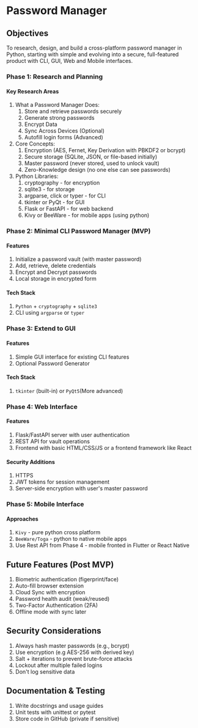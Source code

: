 # Password Manager

## Objectives

To research, design, and build a cross-platform password manager in Python, starting with simple and evolving into a secure, full-featured product with CLI, GUI, Web and Mobile interfaces.

### Phase 1: Research and Planning

#### Key Research Areas

1. What a Password Manager Does:
   1. Store and retrieve passwords securely
   2. Generate strong passwords
   3. Encrypt Data
   4. Sync Across Devices (Optional)
   5. Autofill login forms (Advanced)
2. Core Concepts:
   1. Encryption (AES, Fernet, Key Derivation with PBKDF2 or bcrypt)
   2. Secure storage (SQLite, JSON, or file-based initially)
   3. Master password (never stored, used to unlock vault)
   4. Zero-Knowledge design (no one else can see passwords)
3. Python Libraries:
   1. cryptography - for encryption
   2. sqlite3 - for storage
   3. argparse, click or typer - for CLI
   4. tkinter or PyQt - for GUI
   5. Flask or FastAPI - for web backend
   6. Kivy or BeeWare - for mobile apps (using python)

### Phase 2: Minimal CLI Password Manager (MVP)

#### Features

1. Initialize a password vault (with master password)
2. Add, retrieve, delete credentials
3. Encrypt and Decrypt passwords
4. Local storage in encrypted form

#### Tech Stack

1. `Python` + `cryptography` + `sqlite3`
2. CLI using `argparse` or `typer`

### Phase 3: Extend to GUI

#### Features

1. Simple GUI interface for existing CLI features
2. Optional Password Generator

#### Tech Stack

1. `tkinter` (built-in) or `PyQt5`(More advanced)

### Phase 4: Web Interface

#### Features

1. Flask/FastAPI server with user authentication 
2. REST API for vault operations
3. Frontend with basic HTML/CSS/JS or a frontend framework like React

#### Security Additions

1. HTTPS
2. JWT tokens for session management
3. Server-side encryption with user's master password

### Phase 5: Mobile Interface

#### Approaches

1. `Kivy` - pure python cross platform
2. `BeeWare/Toga` - python to native mobile apps
3. Use Rest API from Phase 4 - mobile fronted in Flutter or React Native

## Future Features (Post MVP)

1. Biometric authentication (figerprint/face)
2. Auto-fill browser extension
3. Cloud Sync with encryption
4. Password health audit (weak/reused)
5. Two-Factor Authentication (2FA)
6. Offline mode with sync later

## Security Considerations

1. Always hash master passwords (e.g., bcrypt)
2. Use encryption (e.g AES-256 with derived key)
3. Salt + iterations to prevent brute-force attacks
4. Lockout after multiple failed logins
5. Don't log sensitive data

## Documentation & Testing

1. Write docstrings and usage guides
2. Unit tests with unittest or pytest
3. Store code in GitHub (private if sensitive)